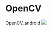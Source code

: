# OpenCV
OpenCV_android
[![](https://jitpack.io/v/zhu260824/OpenCV.svg)](https://jitpack.io/#zhu260824/OpenCV)
